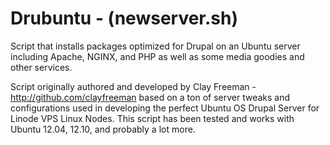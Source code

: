 Drubuntu - (newserver.sh)
========

Script that installs packages optimized for Drupal on an Ubuntu server including Apache, NGINX, and PHP as well as some media goodies and other services.

Script originally authored and developed by Clay Freeman - http://github.com/clayfreeman based on a ton of server tweaks and configurations used in developing the perfect Ubuntu OS Drupal Server for Linode VPS Linux Nodes. This script has been tested and works with Ubuntu 12.04, 12.10, and probably a lot more.
